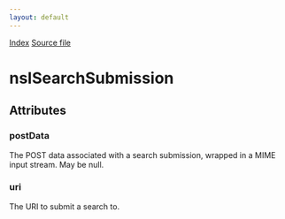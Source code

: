 ```yaml
---
layout: default
---
```

<div id='links'><a href="../index.html">Index</a>
<a href="http://dxr.mozilla.org/mozilla-central/source/netwerk/base/public/nsIBrowserSearchService.idl">Source file</a>
</div>

# nsISearchSubmission #

## Attributes ##

### postData ###
  
The POST data associated with a search submission, wrapped in a MIME  
input stream. May be null.  
  

### uri ###
  
The URI to submit a search to.  
  
